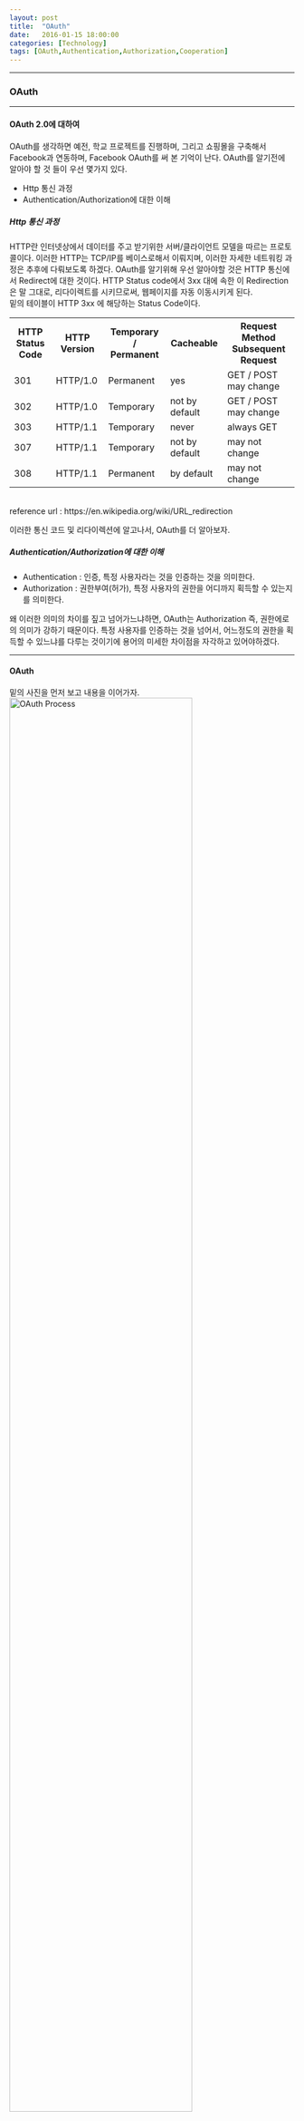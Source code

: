 ```yaml
---
layout: post
title:  "OAuth"
date:   2016-01-15 18:00:00
categories: [Technology]
tags: [OAuth,Authentication,Authorization,Cooperation]
---
```

<html>
<head>

</head>
<body>
<hr/>
<h3>OAuth</h3>
<hr/>
<div>
<h4>OAuth 2.0에 대하여</h4>
OAuth를 생각하면 예전, 학교 프로젝트를 진행하며, 그리고 쇼핑몰을 구축해서 Facebook과 연동하며, Facebook OAuth를 써 본 기억이 난다. OAuth를 알기전에 알아야 할 것 들이 우선 몇가지 있다.
<ul>
<li>Http 통신 과정</li>
<li>Authentication/Authorization에 대한 이해</li>	
</ul>

<h5>Http 통신 과정</h5>
HTTP란 인터넷상에서 데이터를 주고 받기위한 서버/클라이언트 모델을 따르는 프로토콜이다. 이러한 HTTP는 TCP/IP를 베이스로해서 이뤄지며, 이러한 자세한 네트워킹 과정은 추후에 다뤄보도록 하겠다. OAuth를 알기위해 우선 알아야할 것은 HTTP 통신에서 Redirect에 대한 것이다. HTTP Status code에서 3xx 대에 속한 이 Redirection은 말 그대로, 리다이렉트를 시키므로써, 웹페이지를 자동 이동시키게 된다.
<br/> 밑의 테이블이 HTTP 3xx 에 해당하는 Status Code이다.
<table class="wikitable">
<tbody><tr>
<th>HTTP Status Code</th>
<th>HTTP Version</th>
<th>Temporary / Permanent</th>
<th>Cacheable</th>
<th>Request Method Subsequent Request</th>
</tr>
<tr>
<td>301</td>
<td>HTTP/1.0</td>
<td>Permanent</td>
<td>yes</td>
<td>GET / POST may change</td>
</tr>
<tr>
<td>302</td>
<td>HTTP/1.0</td>
<td>Temporary</td>
<td>not by default</td>
<td>GET / POST may change</td>
</tr>
<tr>
<td>303</td>
<td>HTTP/1.1</td>
<td>Temporary</td>
<td>never</td>
<td>always GET</td>
</tr>
<tr>
<td>307</td>
<td>HTTP/1.1</td>
<td>Temporary</td>
<td>not by default</td>
<td>may not change</td>
</tr>
<tr>
<td>308</td>
<td>HTTP/1.1</td>
<td>Permanent</td>
<td>by default</td>
<td>may not change</td>
</tr>
</tbody></table>
<br/>
reference url : https://en.wikipedia.org/wiki/URL_redirection

<p/>
이러한 통신 코드 및 리다이렉션에 알고나서, OAuth를 더 알아보자.



<h5>Authentication/Authorization에 대한 이해</h5>
<ul>
<li>Authentication : 인증, 특정 사용자라는 것을 인증하는 것을 의미한다.</li>
<li>Authorization : 권한부여(허가), 특정 사용자의 권한을 어디까지 획득할 수 있는지를 의미한다.</li>	
</ul>

<p/>
왜 이러한 의미의 차이를 짚고 넘어가느냐하면, OAuth는 Authorization 즉, 권한에로의 의미가 강하기 때문이다. 특정 사용자를 인증하는 것을 넘어서, 어느정도의 권한을 획득할 수 있느냐를 다루는 것이기에 용어의 미세한 차이점을 자각하고 있어야하겠다.

<hr/>

<h4>OAuth</h4>
밑의 사진을 먼저 보고 내용을 이어가자.
<img src="https://docs.oracle.com/cd/E39820_01/doc.11121/gateway_docs/content/images/oauth/oauth_web_server_flow.png" style="width:80%;" alt="OAuth Process"/>
<br/>
위의 그림을 보면, 사용자가 특정 서비스에 접속해서, 인증및권한획득을 요청할 때, 웹서버(APP)는 PAYCo와 같은 Authorization Server로의 리다이렉트를 브라우저에게 반환하게 된다. 브라우저는 해당 웹서버의 클라이언트 id값을 가지고서, Authorization Server에 가서, 로그인 페이지를 응답받게 되고, 사용자는 ID/PW를 입력하여, Authorization Server에 로그인 하게 된다. 해당 사용자의 인증이 완료되면, 권한획득 서버는 App서버로의 리다이렉트를 반환하며, App서버에서는 다시, Client ID와 Secret, 그리고 Random String 및 Code등을 Authorizatio서버로 요청하여, Access Token값을 받아오게 된다. App서버는 이러한 Access Token값을 바탕으로 유저에게 서비스해줄 정보(예를들면 프로필 사진등의 기본프로필, 친구목록 등)를 Authorization서버 및 Rsc server에게 요청하게 되고 반환 받은 값을 적절히 처리후, 사용자에게 렌더링하게 된다.

<p/>

reference url : http://earlybird.kr/1584
reference url : http://www.slideshare.net/tebica/oauth-api-13721761




<hr/>  
</div>


</body>
</html>